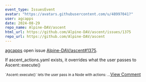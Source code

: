 ```yaml
---
event_type: IssuesEvent
avatar: "https://avatars.githubusercontent.com/u/48997041?"
user: agcapps
date: 2024-08-29
repo_name: Alpine-DAV/ascent
html_url: https://github.com/Alpine-DAV/ascent/issues/1375
repo_url: https://github.com/Alpine-DAV/ascent
---
```


<a href='https://github.com/agcapps' target='_blank'>agcapps</a> open issue <a href='https://github.com/Alpine-DAV/ascent/issues/1375' target='_blank'>Alpine-DAV/ascent#1375</a>.

<p>If ascent_actions.yaml exists, it overrides what the user passes to Ascent::execute()</p><small>`Ascent::execute()` lets the user pass in a Node with actions:...</small><a href='https://github.com/Alpine-DAV/ascent/issues/1375' target='_blank'>View Comment</a>